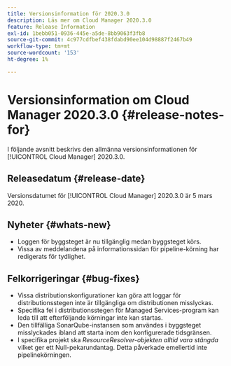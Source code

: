 ```yaml
---
title: Versionsinformation för 2020.3.0
description: Läs mer om Cloud Manager 2020.3.0
feature: Release Information
exl-id: 1bebb051-0936-445e-a5de-8bb9063f3fb8
source-git-commit: 4c977cdfbef438fdabd90ee104d98887f2467b49
workflow-type: tm+mt
source-wordcount: '153'
ht-degree: 1%

---
```


# Versionsinformation om Cloud Manager 2020.3.0 {#release-notes-for}

I följande avsnitt beskrivs den allmänna versionsinformationen för [!UICONTROL Cloud Manager] 2020.3.0.

## Releasedatum {#release-date}

Versionsdatumet för [!UICONTROL Cloud Manager] 2020.3.0 är 5 mars 2020.

## Nyheter {#whats-new}

* Loggen för byggsteget är nu tillgänglig medan byggsteget körs.
* Vissa av meddelandena på informationssidan för pipeline-körning har redigerats för tydlighet.

## Felkorrigeringar {#bug-fixes}

* Vissa distributionskonfigurationer kan göra att loggar för distributionsstegen inte är tillgängliga om distributionen misslyckas.
* Specifika fel i distributionsstegen för Managed Services-program kan leda till att efterföljande körningar inte kan startas.
* Den tillfälliga SonarQube-instansen som användes i byggsteget misslyckades ibland att starta inom den konfigurerade tidsgränsen.
* I specifika projekt ska *ResourceResolver-objekten alltid vara stängda* vilket ger ett Null-pekarundantag. Detta påverkade emellertid inte pipelinekörningen.
